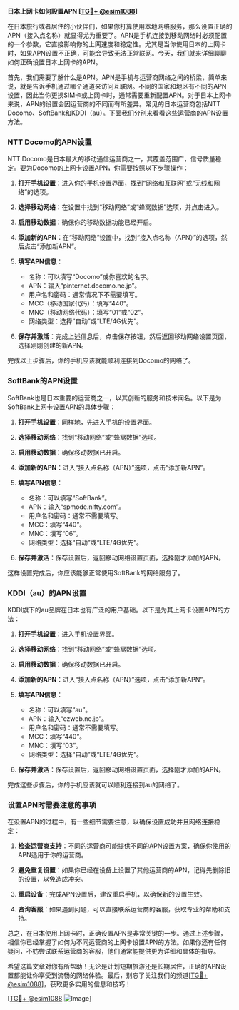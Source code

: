 **日本上网卡如何設置APN [[TG💪+ @esim1088](https://t.me/s/esim1088)]**

在日本旅行或者居住的小伙伴们，如果你打算使用本地网络服务，那么设置正确的APN（接入点名称）就显得尤为重要了。APN是手机连接到移动网络时必须配置的一个参数，它直接影响你的上网速度和稳定性。尤其是当你使用日本的上网卡时，如果APN设置不正确，可能会导致无法正常联网。今天，我们就来详细聊聊如何正确设置日本上网卡的APN。

首先，我们需要了解什么是APN。APN是手机与运营商网络之间的桥梁，简单来说，就是告诉手机通过哪个通道来访问互联网。不同的国家和地区有不同的APN设置，因此当你更换SIM卡或上网卡时，通常需要重新配置APN。对于日本上网卡来说，APN的设置会因运营商的不同而有所差异。常见的日本运营商包括NTT Docomo、SoftBank和KDDI（au）。下面我们分别来看看这些运营商的APN设置方法。

### NTT Docomo的APN设置

NTT Docomo是日本最大的移动通信运营商之一，其覆盖范围广，信号质量稳定。要为Docomo的上网卡设置APN，你需要按照以下步骤操作：

1. **打开手机设置**：进入你的手机设置界面，找到“网络和互联网”或“无线和网络”的选项。
   
2. **选择移动网络**：在设置中找到“移动网络”或“蜂窝数据”选项，并点击进入。

3. **启用移动数据**：确保你的移动数据功能已经开启。

4. **添加新的APN**：在“移动网络”设置中，找到“接入点名称（APN）”的选项，然后点击“添加新APN”。

5. **填写APN信息**：
   - 名称：可以填写“Docomo”或你喜欢的名字。
   - APN：输入“pinternet.docomo.ne.jp”。
   - 用户名和密码：通常情况下不需要填写。
   - MCC（移动国家代码）：填写“440”。
   - MNC（移动网络代码）：填写“01”或“02”。
   - 网络类型：选择“自动”或“LTE/4G优先”。

6. **保存并激活**：完成上述信息后，点击保存按钮，然后返回移动网络设置页面，选择刚刚创建的新APN。

完成以上步骤后，你的手机应该就能顺利连接到Docomo的网络了。

### SoftBank的APN设置

SoftBank也是日本重要的运营商之一，以其创新的服务和技术闻名。以下是为SoftBank上网卡设置APN的具体步骤：

1. **打开手机设置**：同样地，先进入手机的设置界面。

2. **选择移动网络**：找到“移动网络”或“蜂窝数据”选项。

3. **启用移动数据**：确保移动数据已开启。

4. **添加新的APN**：进入“接入点名称（APN）”选项，点击“添加新APN”。

5. **填写APN信息**：
   - 名称：可以填写“SoftBank”。
   - APN：输入“spmode.nifty.com”。
   - 用户名和密码：通常不需要填写。
   - MCC：填写“440”。
   - MNC：填写“06”。
   - 网络类型：选择“自动”或“LTE/4G优先”。

6. **保存并激活**：保存设置后，返回移动网络设置页面，选择刚才添加的APN。

这样设置完成后，你应该能够正常使用SoftBank的网络服务了。

### KDDI（au）的APN设置

KDDI旗下的au品牌在日本也有广泛的用户基础。以下是为其上网卡设置APN的方法：

1. **打开手机设置**：进入手机设置界面。

2. **选择移动网络**：找到“移动网络”或“蜂窝数据”选项。

3. **启用移动数据**：确保移动数据已开启。

4. **添加新的APN**：进入“接入点名称（APN）”选项，点击“添加新APN”。

5. **填写APN信息**：
   - 名称：可以填写“au”。
   - APN：输入“ezweb.ne.jp”。
   - 用户名和密码：通常不需要填写。
   - MCC：填写“440”。
   - MNC：填写“03”。
   - 网络类型：选择“自动”或“LTE/4G优先”。

6. **保存并激活**：保存设置后，返回移动网络设置页面，选择刚才添加的APN。

完成这些步骤后，你的手机应该就可以顺利连接到au的网络了。

### 设置APN时需要注意的事项

在设置APN的过程中，有一些细节需要注意，以确保设置成功并且网络连接稳定：

1. **检查运营商支持**：不同的运营商可能提供不同的APN设置方案，确保你使用的APN适用于你的运营商。

2. **避免重复设置**：如果你已经在设备上设置了其他运营商的APN，记得先删除旧的设置，以免造成冲突。

3. **重启设备**：完成APN设置后，建议重启手机，以确保新的设置生效。

4. **咨询客服**：如果遇到问题，可以直接联系运营商的客服，获取专业的帮助和支持。

总之，在日本使用上网卡时，正确设置APN是非常关键的一步。通过上述步骤，相信你已经掌握了如何为不同运营商的上网卡设置APN的方法。如果你还有任何疑问，不妨尝试联系运营商的客服，他们通常能提供更为详细和具体的指导。

希望这篇文章对你有所帮助！无论是计划短期旅游还是长期居住，正确的APN设置都能让你享受到流畅的网络体验。最后，别忘了关注我们的频道[[TG💪+ @esim1088](https://t.me/s/esim1088)]，获取更多实用的信息和技巧！

[[TG💪+ @esim1088](https://t.me/s/esim1088) ![Image](https://i.postimg.cc/4NQfJmqS/Snipaste-2025-05-13-00-14-12.png)]